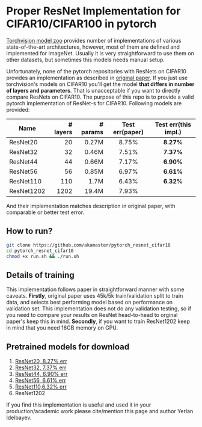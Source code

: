 # Proper ResNet Implementation for CIFAR10/CIFAR100 in pytorch
[Torchvision model zoo](https://github.com/pytorch/vision/tree/master/torchvision/models) provides number of implementations of various state-of-the-art architectures, however, most of them are defined and implemented for ImageNet.
Usually it is very straightforward to use them on other datasets, but sometimes this models needs manual setup.

Unfortunately, none of the pytorch repositories with ResNets on CIFAR10 provides an implementation as described in  [original paper](https://arxiv.org/abs/1512.03385). If you just use torchvision's models on CIFAR10 you'll get the model **that differs in number of layers and parameters**. That is unacceptable if you want to directly compare ResNets on CIFAR10.
The purpose of this repo is to provide a valid pytorch implementation of ResNet-s for CIFAR10. Following models are provided:

| Name      | # layers | # params| Test err(paper) | Test err(this impl.)|
|-----------|---------:|--------:|:-----------------:|:---------------------:|
|ResNet20   |    20    | 0.27M   | 8.75%| **8.27%**|
|ResNet32   |    32    | 0.46M   | 7.51%| **7.37%**|
|ResNet44   |    44    | 0.66M   | 7.17%| **6.90%**|
|ResNet56   |    56    | 0.85M   | 6.97%| **6.61%**|
|ResNet110  |   110    |  1.7M   | 6.43%| **6.32%**|
|ResNet1202 |  1202    | 19.4M   | 7.93%| |

And their implementation matches description in original paper, with comparable or better test error.

## How to run?
```bash
git clone https://github.com/akamaster/pytorch_resnet_cifar10
cd pytorch_resnet_cifar10
chmod +x run.sh && ./run.sh
```

## Details of training
This implementation follows paper in straightforward manner with some caveats. **Firstly**, original paper uses 45k/5k train/validation split to train data, and selects best performing model based on performance on validation set. This implementation does not do any validation testing, so if you need to compare your results on ResNet head-to-head to orginal paper's keep this in mind. **Secondly**, if you want to train ResNet1202 keep in mind that you need 16GB memory on GPU.

## Pretrained models for download
1. [ResNet20, 8.27% err](https://github.com/akamaster/pytorch_resnet_cifar10/raw/master/pretrained_models/resnet20.th)
2. [ResNet32, 7.37% err](https://github.com/akamaster/pytorch_resnet_cifar10/raw/master/pretrained_models/resnet32.th)
3. [ResNet44, 6.90% err](https://github.com/akamaster/pytorch_resnet_cifar10/raw/master/pretrained_models/resnet44.th)
4. [ResNet56, 6.61% err](https://github.com/akamaster/pytorch_resnet_cifar10/raw/master/pretrained_models/resnet56.th)
5. [ResNet110,6.32% err](https://github.com/akamaster/pytorch_resnet_cifar10/raw/master/pretrained_models/resnet110.th)
6. ResNet1202

If you find this implementation is useful and used it in your production/academic work please cite/mention this page and author Yerlan Idelbayev.